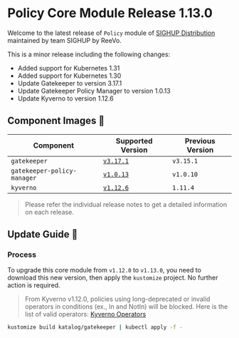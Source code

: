 # Policy Core Module Release 1.13.0

Welcome to the latest release of `Policy` module of [SIGHUP Distribution](https://github.com/sighupio/distribution) maintained by team SIGHUP by ReeVo.

This is a minor release including the following changes:

- Added support for Kubernetes 1.31
- Added support for Kubernetes 1.30
- Update Gatekeeper to version 3.17.1
- Update Gatekeeper Policy Manager to version 1.0.13
- Update Kyverno to version 1.12.6

## Component Images 🚢

| Component                   | Supported Version                                                                       | Previous Version |
| --------------------------- | --------------------------------------------------------------------------------------- | ---------------- |
| `gatekeeper`                | [`v3.17.1`](https://github.com/open-policy-agent/gatekeeper/releases/tag/v3.15.1)       | `v3.15.1`        |
| `gatekeeper-policy-manager` | [`v1.0.13`](https://github.com/sighupio/gatekeeper-policy-manager/releases/tag/v1.0.13) | `v1.0.10`        |
| `kyverno`                   | [`v1.12.6`](https://github.com/kyverno/kyverno/releases/tag/v1.12.6)                    | `1.11.4`         |

> Please refer the individual release notes to get a detailed information on each release.

## Update Guide 🦮

### Process

To upgrade this core module from `v1.12.0` to `v1.13.0`, you need to download this new version, then apply the `kustomize` project. No further action is required.

> From Kyverno v1.12.0, policies using long-deprecated or invalid operators in conditions (ex., In and NotIn) will be blocked.
Here is the list of valid operators: [Kyverno Operators](https://kyverno.io/docs/writing-policies/preconditions/#operators)

```bash
kustomize build katalog/gatekeeper | kubectl apply -f -
```
